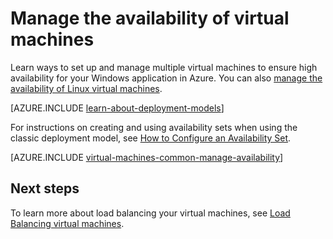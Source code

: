 <properties
	pageTitle="Manage the availability of Windows VMs | Azure"
	description="Learn how to use multiple virtual machines to ensure high availability for your Windows application in Azure"
	services="virtual-machines-windows"
	documentationCenter=""
	authors="cynthn"
	manager="timlt"
	editor="tysonn"
	tags="azure-resource-manager,azure-service-management"/>

<tags
	ms.service="virtual-machines-windows"
	ms.workload="infrastructure-services"
	ms.tgt_pltfrm="vm-windows"
	ms.devlang="na"
	ms.topic="article"
	ms.date="05/25/2016"
	wacn.date=""
	ms.author="cynthn"/>

# Manage the availability of virtual machines

Learn ways to set up and manage multiple virtual machines to ensure high availability for your Windows application in Azure. You can also [manage the availability of Linux virtual machines](/documentation/articles/virtual-machines-linux-manage-availability/).

[AZURE.INCLUDE [learn-about-deployment-models](../../includes/learn-about-deployment-models-both-include.md)]

For instructions on creating and using availability sets when using the classic deployment model, see [How to Configure an Availability Set](/documentation/articles/virtual-machines-windows-classic-configure-availability/).

[AZURE.INCLUDE [virtual-machines-common-manage-availability](../../includes/virtual-machines-common-manage-availability.md)]

## Next steps

To learn more about load balancing your virtual machines, see [Load Balancing virtual machines](/documentation/articles/virtual-machines-windows-load-balance/).